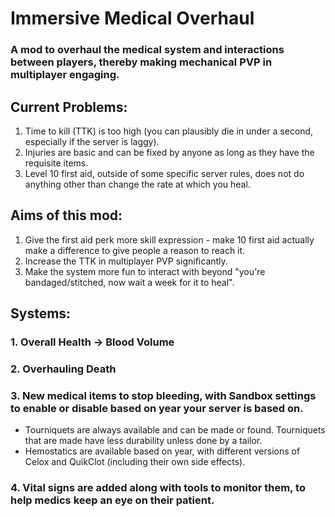 # Immersive Medical Overhaul
### A mod to overhaul the medical system and interactions between players, thereby making mechanical PVP in multiplayer engaging.


## Current Problems:
1. Time to kill (TTK) is too high (you can plausibly die in under a second, especially if the server is laggy).
2. Injuries are basic and can be fixed by anyone as long as they have the requisite items.
3. Level 10 first aid, outside of some specific server rules, does not do anything other than change the rate at which you heal.

## Aims of this mod:
1. Give the first aid perk more skill expression - make 10 first aid actually make a difference to give people a reason to reach it.
2. Increase the TTK in multiplayer PVP significantly.
3. Make the system more fun to interact with beyond "you're bandaged/stitched, now wait a week for it to heal".

## Systems:
### 1. Overall Health -> Blood Volume
### 2. Overhauling Death
### 3. New medical items to stop bleeding, with Sandbox settings to enable or disable based on year your server is based on.
- Tourniquets are always available and can be made or found. Tourniquets that are made have less durability unless done by a tailor.
- Hemostatics are available based on year, with different versions of Celox and QuikClot (including their own side effects).

### 4. Vital signs are added along with tools to monitor them, to help medics keep an eye on their patient.

